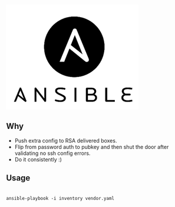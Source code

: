 ![Ansible](ans.png)

## Why
- Push extra config to RSA delivered boxes.
- Flip from password auth to pubkey and then shut the door after validating no ssh config errors.
- Do it consistently :)

## Usage
```

ansible-playbook -i inventory vendor.yaml

```
